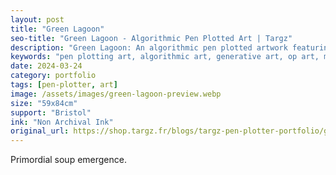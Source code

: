 ```yaml
---
layout: post
title: "Green Lagoon"
seo-title: "Green Lagoon - Algorithmic Pen Plotted Art | Targz"
description: "Green Lagoon: An algorithmic pen plotted artwork featuring geometric patterns. 59x84cm non archival ink on Bristol paper."
keywords: "pen plotting art, algorithmic art, generative art, op art, mathematical art, geometric patterns, bristol paper, precision plotting"
date: 2024-03-24
category: portfolio
tags: [pen-plotter, art]
image: /assets/images/green-lagoon-preview.webp
size: "59x84cm"
support: "Bristol"
ink: "Non Archival Ink"
original_url: https://shop.targz.fr/blogs/targz-pen-plotter-portfolio/green-lagoon
---
```



Primordial soup emergence.

